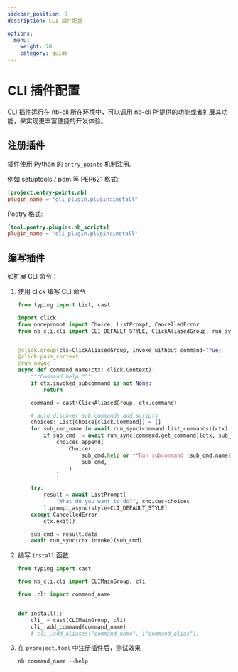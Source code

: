 ```yaml
---
sidebar_position: 7
description: CLI 插件配置

options:
  menu:
    weight: 70
    category: guide
---
```


# CLI 插件配置

CLI 插件运行在 nb-cli 所在环境中，可以调用 nb-cli 所提供的功能或者扩展其功能，来实现更丰富便捷的开发体验。

## 注册插件

插件使用 Python 的 `entry_points` 机制注册。

例如 setuptools / pdm 等 PEP621 格式:

```toml title="pyproject.toml"
[project.entry-points.nb]
plugin_name = "cli_plugin.plugin:install"
```

Poetry 格式:

```toml title="pyproject.toml"
[tool.poetry.plugins.nb_scripts]
plugin_name = "cli_plugin.plugin:install"
```

## 编写插件

如扩展 CLI 命令：

1. 使用 click 编写 CLI 命令

   ```python title="cli_plugin/cli.py"
   from typing import List, cast

   import click
   from noneprompt import Choice, ListPrompt, CancelledError
   from nb_cli.cli import CLI_DEFAULT_STYLE, ClickAliasedGroup, run_sync, run_async


   @click.group(cls=ClickAliasedGroup, invoke_without_command=True)
   @click.pass_context
   @run_async
   async def command_name(ctx: click.Context):
       """Command help."""
       if ctx.invoked_subcommand is not None:
           return

       command = cast(ClickAliasedGroup, ctx.command)

       # auto discover sub commands and scripts
       choices: List[Choice[click.Command]] = []
       for sub_cmd_name in await run_sync(command.list_commands)(ctx):
           if sub_cmd := await run_sync(command.get_command)(ctx, sub_cmd_name):
               choices.append(
                   Choice(
                       sub_cmd.help or f"Run subcommand {sub_cmd.name}",
                       sub_cmd,
                   )
               )

       try:
           result = await ListPrompt(
               "What do you want to do?", choices=choices
           ).prompt_async(style=CLI_DEFAULT_STYLE)
       except CancelledError:
           ctx.exit()

       sub_cmd = result.data
       await run_sync(ctx.invoke)(sub_cmd)
   ```

2. 编写 `install` 函数

   ```python title="cli_plugin/plugin.py"
   from typing import cast

   from nb_cli.cli import CLIMainGroup, cli

   from .cli import command_name


   def install():
       cli_ = cast(CLIMainGroup, cli)
       cli_.add_command(command_name)
       # cli_.add_aliases("command_name", ["command_alias"])
   ```

3. 在 `pyproject.toml` 中注册插件后，测试效果

   ```shell
   nb command_name --help
   ```
